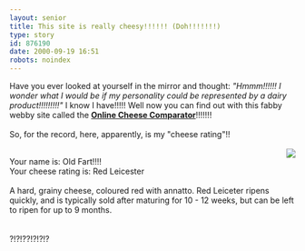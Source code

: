 ```yaml
---
layout: senior
title: This site is really cheesy!!!!!! (Doh!!!!!!!)
type: story
id: 876190
date: 2000-09-19 16:51
robots: noindex
---
```

Have you ever looked at yourself in the mirror and thought: <i>"Hmmm!!!!!! I wonder what I would be if my personality could be represented by a dairy product!!!!!!!!!"</i> I know I have!!!!! Well now you can find out with this fabby webby site called the <a href="http://www.astradyne.co.uk/cheese/"><b>Online Cheese Comparator</b></a>!!!!!!!<br/> <br/>So, for the record, here, apparently, is my "cheese rating"!!<br/> <br/><img align="right" class="picture_frame" src="http://www.astradyne.co.uk/cheese/red_leicester.jpg"/><div class="quote">Your name is: Old Fart!!!! <br/>Your cheese rating is: Red Leicester <br/> <br/>A hard, grainy cheese, coloured red with annatto. Red Leiceter ripens quickly, and is typically sold after maturing for 10 - 12 weeks, but can be left to ripen for up to 9 months.</div> <br/> <br/>?!?!??!?!?!?